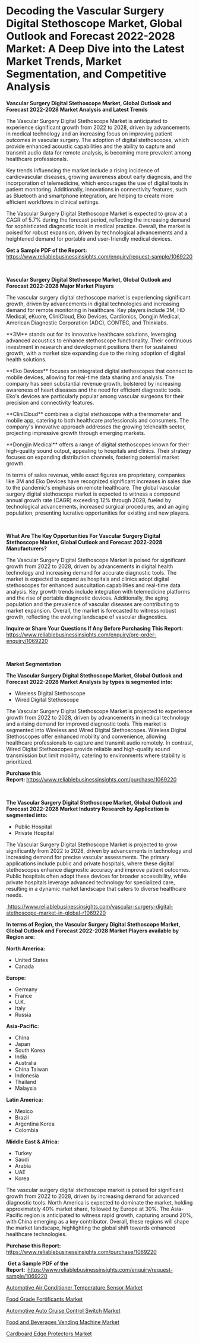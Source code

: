 <p><h1>Decoding the Vascular Surgery Digital Stethoscope Market, Global Outlook and Forecast 2022-2028 Market: A Deep Dive into the Latest Market Trends, Market Segmentation, and Competitive Analysis</h1></p><p><strong>Vascular Surgery Digital Stethoscope Market, Global Outlook and Forecast 2022-2028 Market Analysis and Latest Trends</strong></p>
<p><p>The Vascular Surgery Digital Stethoscope Market is anticipated to experience significant growth from 2022 to 2028, driven by advancements in medical technology and an increasing focus on improving patient outcomes in vascular surgery. The adoption of digital stethoscopes, which provide enhanced acoustic capabilities and the ability to capture and transmit audio data for remote analysis, is becoming more prevalent among healthcare professionals. </p><p>Key trends influencing the market include a rising incidence of cardiovascular diseases, growing awareness about early diagnosis, and the incorporation of telemedicine, which encourages the use of digital tools in patient monitoring. Additionally, innovations in connectivity features, such as Bluetooth and smartphone integration, are helping to create more efficient workflows in clinical settings. </p><p>The Vascular Surgery Digital Stethoscope Market is expected to grow at a CAGR of 5.7% during the forecast period, reflecting the increasing demand for sophisticated diagnostic tools in medical practice. Overall, the market is poised for robust expansion, driven by technological advancements and a heightened demand for portable and user-friendly medical devices.</p></p>
<p><strong>Get a Sample PDF of the Report:&nbsp;</strong> <a href="https://www.reliablebusinessinsights.com/enquiry/request-sample/1069220">https://www.reliablebusinessinsights.com/enquiry/request-sample/1069220</a></p>
<p>&nbsp;</p>
<p><strong>Vascular Surgery Digital Stethoscope Market, Global Outlook and Forecast 2022-2028 Major Market Players</strong></p>
<p><p>The vascular surgery digital stethoscope market is experiencing significant growth, driven by advancements in digital technologies and increasing demand for remote monitoring in healthcare. Key players include 3M, HD Medical, eKuore, CliniCloud, Eko Devices, Cardionics, Dongjin Medical, American Diagnostic Corporation (ADC), CONTEC, and Thinklabs.</p><p>**3M** stands out for its innovative healthcare solutions, leveraging advanced acoustics to enhance stethoscope functionality. Their continuous investment in research and development positions them for sustained growth, with a market size expanding due to the rising adoption of digital health solutions.</p><p>**Eko Devices** focuses on integrated digital stethoscopes that connect to mobile devices, allowing for real-time data sharing and analysis. The company has seen substantial revenue growth, bolstered by increasing awareness of heart diseases and the need for efficient diagnostic tools. Eko's devices are particularly popular among vascular surgeons for their precision and connectivity features.</p><p>**CliniCloud** combines a digital stethoscope with a thermometer and mobile app, catering to both healthcare professionals and consumers. The company's innovative approach addresses the growing telehealth sector, projecting impressive growth through emerging markets.</p><p>**Dongjin Medical** offers a range of digital stethoscopes known for their high-quality sound output, appealing to hospitals and clinics. Their strategy focuses on expanding distribution channels, fostering potential market growth.</p><p>In terms of sales revenue, while exact figures are proprietary, companies like 3M and Eko Devices have recognized significant increases in sales due to the pandemic's emphasis on remote healthcare. The global vascular surgery digital stethoscope market is expected to witness a compound annual growth rate (CAGR) exceeding 12% through 2028, fueled by technological advancements, increased surgical procedures, and an aging population, presenting lucrative opportunities for existing and new players.</p></p>
<p>&nbsp;</p>
<p><strong>What Are The Key Opportunities For Vascular Surgery Digital Stethoscope Market, Global Outlook and Forecast 2022-2028 Manufacturers?</strong></p>
<p><p>The Vascular Surgery Digital Stethoscope Market is poised for significant growth from 2022 to 2028, driven by advancements in digital health technology and increasing demand for accurate diagnostic tools. The market is expected to expand as hospitals and clinics adopt digital stethoscopes for enhanced auscultation capabilities and real-time data analysis. Key growth trends include integration with telemedicine platforms and the rise of portable diagnostic devices. Additionally, the aging population and the prevalence of vascular diseases are contributing to market expansion. Overall, the market is forecasted to witness robust growth, reflecting the evolving landscape of vascular diagnostics.</p></p>
<p><strong>Inquire or Share Your Questions If Any Before Purchasing This Report:</strong> <a href="https://www.reliablebusinessinsights.com/enquiry/pre-order-enquiry/1069220">https://www.reliablebusinessinsights.com/enquiry/pre-order-enquiry/1069220</a></p>
<p>&nbsp;</p>
<p><strong>Market Segmentation</strong></p>
<p><strong>The Vascular Surgery Digital Stethoscope Market, Global Outlook and Forecast 2022-2028 Market Analysis by types is segmented into:</strong></p>
<p><ul><li>Wireless Digital Stethoscope</li><li>Wired Digital Stethoscope</li></ul></p>
<p><p>The Vascular Surgery Digital Stethoscope Market is projected to experience growth from 2022 to 2028, driven by advancements in medical technology and a rising demand for improved diagnostic tools. This market is segmented into Wireless and Wired Digital Stethoscopes. Wireless Digital Stethoscopes offer enhanced mobility and convenience, allowing healthcare professionals to capture and transmit audio remotely. In contrast, Wired Digital Stethoscopes provide reliable and high-quality sound transmission but limit mobility, catering to environments where stability is prioritized.</p></p>
<p><strong>Purchase this Report:&nbsp;</strong><a href="https://www.reliablebusinessinsights.com/purchase/1069220">https://www.reliablebusinessinsights.com/purchase/1069220</a></p>
<p>&nbsp;</p>
<p><strong>The Vascular Surgery Digital Stethoscope Market, Global Outlook and Forecast 2022-2028 Market Industry Research by Application is segmented into:</strong></p>
<p><ul><li>Public Hospital</li><li>Private Hospital</li></ul></p>
<p><p>The Vascular Surgery Digital Stethoscope Market is projected to grow significantly from 2022 to 2028, driven by advancements in technology and increasing demand for precise vascular assessments. The primary applications include public and private hospitals, where these digital stethoscopes enhance diagnostic accuracy and improve patient outcomes. Public hospitals often adopt these devices for broader accessibility, while private hospitals leverage advanced technology for specialized care, resulting in a dynamic market landscape that caters to diverse healthcare needs.</p></p>
<p><a href="https://www.reliablebusinessinsights.com/vascular-surgery-digital-stethoscope-market-in-global-r1069220">&nbsp;https://www.reliablebusinessinsights.com/vascular-surgery-digital-stethoscope-market-in-global-r1069220</a></p>
<p><strong>In terms of Region, the Vascular Surgery Digital Stethoscope Market, Global Outlook and Forecast 2022-2028 Market Players available by Region are:</strong></p>
<p>
    <p> <strong> North America: </strong>
        <ul>
            <li>United States</li>
            <li>Canada</li>
        </ul>
        </p> 
    <p> <strong> Europe: </strong>
        <ul>
            <li>Germany</li>
            <li>France</li>
            <li>U.K.</li>
            <li>Italy</li>
            <li>Russia</li>
        </ul>
        </p> 
    <p> <strong> Asia-Pacific: </strong>
        <ul>
            <li>China</li>
            <li>Japan</li>
            <li>South Korea</li>
            <li>India</li>
            <li>Australia</li>
            <li>China Taiwan</li>
            <li>Indonesia</li>
            <li>Thailand</li>
            <li>Malaysia</li>
        </ul>
        </p> 
    <p> <strong> Latin America: </strong>
        <ul>
            <li>Mexico</li>
            <li>Brazil</li>
            <li>Argentina Korea</li>
            <li>Colombia</li>
        </ul>
        </p> 
    <p> <strong> Middle East & Africa: </strong>
        <ul>
            <li>Turkey</li>
            <li>Saudi</li>
            <li>Arabia</li>
            <li>UAE</li>
            <li>Korea</li>
        </ul>
    </p>
    </p>
<p><p>The vascular surgery digital stethoscope market is poised for significant growth from 2022 to 2028, driven by increasing demand for advanced diagnostic tools. North America is expected to dominate the market, holding approximately 40% market share, followed by Europe at 30%. The Asia-Pacific region is anticipated to witness rapid growth, capturing around 20%, with China emerging as a key contributor. Overall, these regions will shape the market landscape, highlighting the global shift towards enhanced healthcare technologies.</p></p>
<p><strong>Purchase this Report: </strong><a href="https://www.reliablebusinessinsights.com/purchase/1069220">https://www.reliablebusinessinsights.com/purchase/1069220</a></p>
<p>&nbsp;<strong>Get a Sample PDF of the Report:&nbsp;&nbsp;</strong><a href="https://www.reliablebusinessinsights.com/enquiry/request-sample/1069220">https://www.reliablebusinessinsights.com/enquiry/request-sample/1069220</a></p>
<p><strong></strong></p>
<p><p><a href="https://medium.com/@torreysmith2023/automotive-air-conditioner-temperature-sensor-market-a-global-and-regional-analysis-focus-on-e3d471f98832">Automotive Air Conditioner Temperature Sensor Market</a></p><p><a href="https://issuu.com/reportprime-2/docs/food-grade-fortificants-market-size_43baa10966a22a">Food Grade Fortificants Market</a></p><p><a href="https://medium.com/@torreysmith2023/automotive-auto-cruise-control-switch-market-trends-a-detailed-study-of-its-market-segmentation-d96ad5be216b">Automotive Auto Cruise Control Switch Market</a></p><p><a href="https://issuu.com/reportprime-2/docs/food-and-beverages-vending-machine-_4b366f588b0009">Food and Beverages Vending Machine Market</a></p><p><a href="https://www.linkedin.com/pulse/cardboard-edge-protectors-industry-sector-market-dynamics-future-ixjbc?trackingId=QquSY2wVSSC2uJQ0TIMv4w%3D%3D">Cardboard Edge Protectors Market</a></p></p>